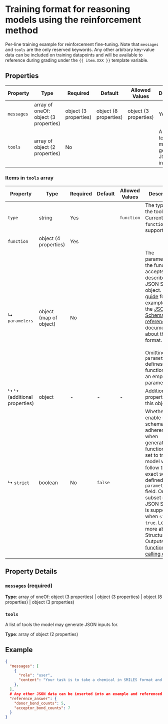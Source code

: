 # Training format for reasoning models using the reinforcement method

Per-line training example for reinforcement fine-tuning. Note that `messages` and `tools` are the only reserved keywords. Any other arbitrary key-value data can be included on training datapoints and will be available to reference during grading under the `{{ item.XXX }}` template variable.

## Properties

| Property | Type | Required | Default | Allowed Values | Description |
| -------- | ---- | -------- | ------- | -------------- | ----------- |
| `messages` | array of oneOf: object (3 properties) | object (3 properties) | object (8 properties) | object (3 properties) | Yes |  |  |  |
| `tools` | array of object (2 properties) | No |  |  | A list of tools the model may generate JSON inputs for. |


### Items in `tools` array

| Property | Type | Required | Default | Allowed Values | Description |
| -------- | ---- | -------- | ------- | -------------- | ----------- |
| `type` | string | Yes |  | `function` | The type of the tool. Currently, only `function` is supported. |
| `function` | object (4 properties) | Yes |  |  |  |
|   ↳ `parameters` | object (map of object) | No |  |  | The parameters the functions accepts, described as a JSON Schema object. See the [guide](/docs/guides/function-calling) for examples, and the [JSON Schema reference](https://json-schema.org/understanding-json-schema/) for documentation about the format.  <br>  <br> Omitting `parameters` defines a function with an empty parameter list. |
|   ↳   ↳ (additional properties) | object | - | - | - | Additional properties of this object |
|   ↳ `strict` | boolean | No | `false` |  | Whether to enable strict schema adherence when generating the function call. If set to true, the model will follow the exact schema defined in the `parameters` field. Only a subset of JSON Schema is supported when `strict` is `true`. Learn more about Structured Outputs in the [function calling guide](docs/guides/function-calling). |

## Property Details

### `messages` (required)

**Type**: array of oneOf: object (3 properties) | object (3 properties) | object (8 properties) | object (3 properties)

### `tools`

A list of tools the model may generate JSON inputs for.

**Type**: array of object (2 properties)

## Example

```json
{
  "messages": [
    {
      "role": "user",
      "content": "Your task is to take a chemical in SMILES format and predict the number of hydrobond bond donors and acceptors according to Lipinkski's rule. CCN(CC)CCC(=O)c1sc(N)nc1C"
    },
  ],
  # Any other JSON data can be inserted into an example and referenced during RFT grading
  "reference_answer": {
    "donor_bond_counts": 5,
    "acceptor_bond_counts": 7
  }
}

```

